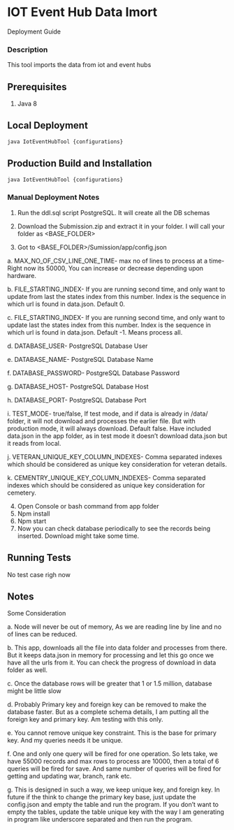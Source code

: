 
# IOT Event Hub Data Imort 
Deployment Guide

### Description
This tool imports the data from iot and event hubs

## Prerequisites
1. Java 8


## Local Deployment

```bash
java IotEventHubTool {configurations}

```

## Production Build and Installation

```bash
java IotEventHubTool {configurations}
```

### Manual Deployment Notes
1.	Run the ddl.sql script PostgreSQL. It will create all the DB schemas

2.	Download the Submission.zip and extract it in your folder. I will call your folder as <BASE_FOLDER>

3.	Got to <BASE_FOLDER>/Sumission/app/config.json

  a.	MAX_NO_OF_CSV_LINE_ONE_TIME- max no of lines to process at a time- Right now its 50000, You can increase or decrease depending upon hardware.
  
  b.	FILE_STARTING_INDEX- If you are running second time, and only want to update from  last the states index from this number. Index is the sequence in which url is found in data.json. Default 0.
  
  c.	FILE_STARTING_INDEX- If you are running second time, and only want to update last the states index from this number. Index is the sequence in which url is found in data.json. Default -1. Means process all.
  
  d.	DATABASE_USER- PostgreSQL  Database User
  
  e.	DATABASE_NAME-  PostgreSQL  Database Name
  
  f.	DATABASE_PASSWORD-   PostgreSQL  Database Password
  
  g.	DATABASE_HOST-  PostgreSQL  Database Host
  
  h.	DATABASE_PORT- PostgreSQL  Database Port
  
  i.	TEST_MODE- true/false, If test mode, and if data is already in /data/ folder, it will not download and processes the earlier file. But with production mode, it will always download. Default false. Have included data.json in the app folder, as in test mode it doesn’t download data.json but it reads from local.
  
  j.	VETERAN_UNIQUE_KEY_COLUMN_INDEXES-  Comma separated indexes which should be considered as unique key consideration for veteran details. 
  
  k.	CEMENTRY_UNIQUE_KEY_COLUMN_INDEXES- Comma separated indexes which should be considered as unique key consideration for cemetery. 
  

4.	Open Console or bash command from app folder
5.	Npm install
6.	Npm start
7.	Now you can check database periodically to see the records being inserted. Download might take some time.


## Running Tests
  No test case righ now

## Notes
Some Consideration

  a.	 Node will never be out of memory, As we are reading line by line and no of lines can be reduced.
  
  b.	This app, downloads all the file into data folder and processes from there. But it keeps data.json in memory for processing and let this go once we have all the urls from it. You can check the progress of download in data folder as well.
  
  c.	Once the database rows will be greater that 1 or 1.5 million, database might be little slow
  
  d.	Probably Primary key and foreign key can be removed to make the database faster. But as a complete schema details, I am putting all the foreign key and primary key. Am testing with this only.
  
  e.	You cannot remove unique key constraint. This is the base for primary key. And my queries needs it be unique. 
  
  f.	One and only one query will be fired for one operation.  So lets take, we have 55000 records and max rows to process are 10000,       then a total of 6 queries will be fired for save. And same number of queries will be fired for getting and updating war, branch,      rank etc.
  
  g.	This is designed in such a way, we keep unique key, and foreign key. In future if the think to change the primary key base, just update the config.json and empty the table and run the program. If you don’t want to empty the tables, update the table unique key with the way I am generating in program like underscore separated and then run the program.
  

